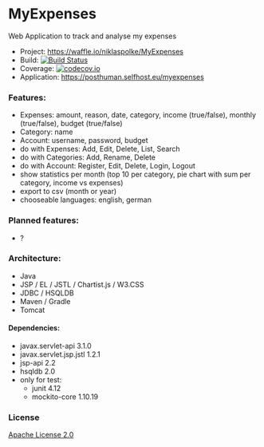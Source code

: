 # MyExpenses
Web Application to track and analyse my expenses
* Project:  https://waffle.io/niklaspolke/MyExpenses
* Build: [![Build Status](https://travis-ci.org/niklaspolke/MyExpenses.svg)](https://travis-ci.org/niklaspolke/MyExpenses)
* Coverage: [![codecov.io](http://codecov.io/github/niklaspolke/MyExpenses/coverage.svg?branch=master)](http://codecov.io/github/niklaspolke/MyExpenses?branch=master)
* Application: https://posthuman.selfhost.eu/myexpenses

### Features:
* Expenses: amount, reason, date, category, income (true/false), monthly (true/false), budget (true/false)
* Category: name
* Account: username, password, budget
* do with Expenses: Add, Edit, Delete, List, Search
* do with Categories: Add, Rename, Delete
* do with Account: Register, Edit, Delete, Login, Logout
* show statistics per month (top 10 per category, pie chart with sum per category, income vs expenses)
* export to csv (month or year)
* chooseable languages: english, german

### Planned features:
* ?

### Architecture:
* Java
* JSP / EL / JSTL / Chartist.js / W3.CSS
* JDBC / HSQLDB
* Maven / Gradle
* Tomcat
#### Dependencies:
* javax.servlet-api 3.1.0
* javax.servlet.jsp.jstl 1.2.1
* jsp-api 2.2
* hsqldb 2.0
* only for test:
  * junit 4.12
  * mockito-core 1.10.19

### License
[Apache License 2.0](http://www.apache.org/licenses/LICENSE-2.0.html)
